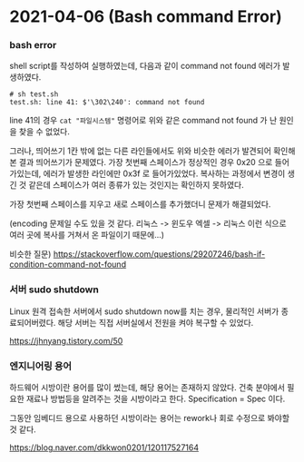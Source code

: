 # 2021-04-06 (Bash command Error)

### bash error

shell script를 작성하여 실행하였는데, 다음과 같이 command not found 에러가 발생하였다.

````
# sh test.sh
test.sh: line 41: $'\302\240': command not found
````

line 41의 경우 `cat "파일시스템"` 명령어로 위와 같은 command not found 가 난 원인을 찾을 수 없었다.

그러나, 띄어쓰기 1칸 밖에 없는 다른 라인들에서도 위와 비슷한 에러가 발견되어 확인해본 결과 띄어쓰기가 문제였다. 가장 첫번째 스페이스가 정상적인 경우 0x20 으로 들어가있는데, 에러가 발생한 라인에만 0x3f 로 들어가있었다. 복사하는 과정에서 변경이 생긴 것 같은데 스페이스가 여러 종류가 있는 것인지는 확인하지 못하였다.

가장 첫번째 스페이스를 지우고 새로 스페이스를 추가했더니 문제가 해결되었다.

(encoding 문제일 수도 있을 것 같다. 리눅스 -> 윈도우 엑셀 -> 리눅스 이런 식으로 여러 곳에 복사를 거쳐서 온 파일이기 때문에...)

비슷한 질문) https://stackoverflow.com/questions/29207246/bash-if-condition-command-not-found



### 서버 sudo shutdown

Linux 원격 접속한 서버에서 sudo shutdown now를 치는 경우, 물리적인 서버가 종료되어버렸다. 해당 서버는 직접 서버실에서 전원을 켜야 복구할 수 있었다.

https://jhnyang.tistory.com/50



### 엔지니어링 용어

하드웨어 시방이란 용어를 많이 썼는데, 해당 용어는 존재하지 않았다. 건축 분야에서 필요한 재료나 방법등을 알려주는 것을 시방이라고 한다. Specification = Spec 이다.

그동안 임베디드 용으로 사용하던 시방이라는 용어는 rework나 회로 수정으로 봐야할 것 같다.

https://blog.naver.com/dkkwon0201/120117527164